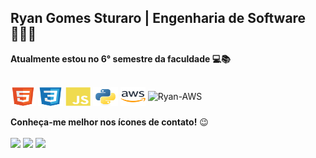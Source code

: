 ## Ryan Gomes Sturaro | Engenharia de Software 👨🏼‍🎓
<b>Atualmente estou no 6° semestre da faculdade 💻📚</b>
<div style="display: inline_block"><br>
  <img align="center" alt="Rafa-HTML" height="30" width="40" src="https://raw.githubusercontent.com/devicons/devicon/master/icons/html5/html5-original.svg">
  <img align="center" alt="Rafa-CSS" height="30" width="40" src="https://raw.githubusercontent.com/devicons/devicon/master/icons/css3/css3-original.svg">
  <img align="center" alt="Rafa-Js" height="30" width="40" src="https://raw.githubusercontent.com/devicons/devicon/master/icons/javascript/javascript-plain.svg">
  <img align="center" alt="Rafa-Python" height="30" width="40" src="https://raw.githubusercontent.com/devicons/devicon/master/icons/python/python-original.svg">
  <img align="center" alt="Ryan-AWS" height="30" width="40" src="https://github.com/devicons/devicon/blob/master/icons/amazonwebservices/amazonwebservices-original-wordmark.svg">
  <img align="center" alt="Ryan-AWS" height="30" width="40" src="https://cdn-icons-png.flaticon.com/512/5968/5968322.png">


</div>
<div
  <br></br>
  </div>
<b>Conheça-me melhor nos ícones de contato!</b> 😉
 <br></br> 
  <a href="https://instagram.com/ryan.sturaro" target="_blank"><img src="https://img.shields.io/badge/-Instagram-%23E4405F?style=for-the-badge&logo=instagram&logoColor=white" target="_blank"></a>
  <a href = "https://mail.google.com/mail/u/0/?pli=1#inbox?compose=GTvVlcSHxjWHWdJTdMbGcDpmbWJmzlFJjjkjxxSxgmKwnCXzxbphPDCMxlgljDxpknPRQbjJDvwJK"><img src="https://img.shields.io/badge/-Gmail-%23333?style=for-the-badge&logo=gmail&logoColor=white" target="_blank"></a>
  <a href="https://www.linkedin.com/in/ryansturaro/" target="_blank"><img src="https://img.shields.io/badge/-LinkedIn-%230077B5?style=for-the-badge&logo=linkedin&logoColor=white" target="_blank"></a>
  </div>
